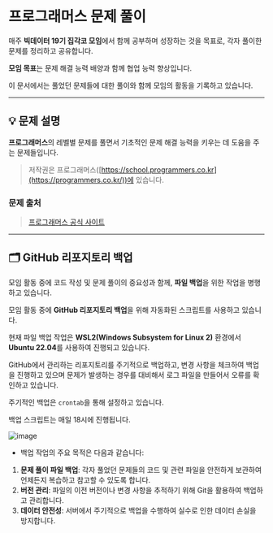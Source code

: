 # 프로그래머스 문제 풀이

매주 **빅데이터 19기 집각코 모임**에서 함께 공부하며 성장하는 것을 목표로, 각자 풀이한 문제를 정리하고 공유합니다.  

**모임 목표**는 문제 해결 능력 배양과 함께 협업 능력 향상입니다.

이 문서에서는 풀었던 문제들에 대한 풀이와 함께 모임의 활동을 기록하고 있습니다.

---

## 💡 문제 설명

**프로그래머스**의 레벨별 문제를 풀면서 기초적인 문제 해결 능력을 키우는 데 도움을 주는 문제들입니다.  

> 저작권은 프로그래머스([https://school.programmers.co.kr](https://programmers.co.kr/))에 있습니다.

### 문제 출처
> [프로그래머스 공식 사이트](https://school.programmers.co.kr)

---

## 🗂️ GitHub 리포지토리 백업

모임 활동 중에 코드 작성 및 문제 풀이의 중요성과 함께, **파일 백업**을 위한 작업을 병행하고 있습니다. 

모임 활동 중에 **GitHub 리포지토리 백업**을 위해 자동화된 스크립트를 사용하고 있습니다.

현재 파일 백업 작업은 **WSL2(Windows Subsystem for Linux 2)** 환경에서 **Ubuntu 22.04**를 사용하여 진행되고 있습니다.

GitHub에서 관리하는 리포지토리를 주기적으로 백업하고, 변경 사항을 체크하여 백업을 진행하고 있으며 문제가 발생하는 경우를 대비해서 로그 파일을 만들어서 오류를 확인하고 있습니다.

주기적인 백업은 `crontab`을 통해 설정하고 있습니다.

백업 스크립트는 매일 18시에 진행됩니다.

![image](https://github.com/user-attachments/assets/af3ae1d3-7ae9-45f9-a0cd-c8f825c87c8f)

 - 백업 작업의 주요 목적은 다음과 같습니다:

1. **문제 풀이 파일 백업**: 각자 풀었던 문제들의 코드 및 관련 파일을 안전하게 보관하여 언제든지 복습하고 참고할 수 있도록 합니다.
2. **버전 관리**: 파일의 이전 버전이나 변경 사항을 추적하기 위해 Git을 활용하여 백업하고 관리합니다.
3. **데이터 안전성**: 서버에서 주기적으로 백업을 수행하여 실수로 인한 데이터 손실을 방지합니다.









